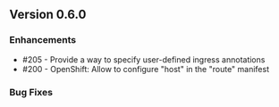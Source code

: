 ## Version 0.6.0

### Enhancements

- \#205 - Provide a way to specify user-defined ingress annotations
- \#200 - OpenShift: Allow to configure "host" in the "route" manifest

### Bug Fixes
